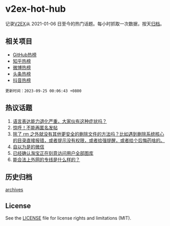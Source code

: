 # v2ex-hot-hub

 记录[V2EX](https://www.v2ex.com/)从 2021-01-06 日至今的热门话题。每小时抓取一次数据，按天[归档](archives)。
 
 ## 相关项目

- [GitHub热榜](https://github.com/snaildev/github-hot-hub)
- [知乎热榜](https://github.com/snaildev/zhihu-hot-hub)
- [微博热榜](https://github.com/snaildev/weibo-hot-hub)
- [头条热榜](https://github.com/snaildev/toutiao-hot-hub)
- [抖音热榜](https://github.com/snaildev/douyin-hot-hub)


 `更新时间：2023-09-25 00:06:43 +0800`

## 热议话题

1. [语言表达能力退化严重，大家伙有这种症状吗？](https://www.v2ex.com/t/976621)
1. [惊呼！不能再匿名发帖](https://www.v2ex.com/t/976653)
1. [除了 rm 之外就没有其他更安全的删除文件的方法吗？比如遇到删除系统核心的目录直接报错，或者提示没有权限，或者给强提醒，或者给个后悔药啥的。](https://www.v2ex.com/t/976664)
1. [自以为是的微信](https://www.v2ex.com/t/976595)
1. [已经确认淘宝正在刻意访问用户全部图库](https://www.v2ex.com/t/976743)
1. [能合法上外网的专线是什么样的？](https://www.v2ex.com/t/976763)

## 历史归档

[archives](archives)

## License

See the [LICENSE](LICENSE) file for license rights and limitations (MIT).
